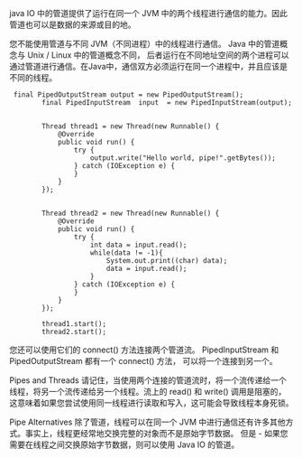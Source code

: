 java IO 中的管道提供了运行在同一个 JVM 中的两个线程进行通信的能力。因此管道也可以是数据的来源或目的地。

您不能使用管道与不同 JVM（不同进程）中的线程进行通信。 Java 中的管道概念与 Unix / Linux 中的管道概念不同，
后者运行在不同地址空间的两个进程可以通过管道进行通信。在Java中，通信双方必须运行在同一个进程中，并且应该是不同的线程。

```
 final PipedOutputStream output = new PipedOutputStream();
        final PipedInputStream  input  = new PipedInputStream(output);


        Thread thread1 = new Thread(new Runnable() {
            @Override
            public void run() {
                try {
                    output.write("Hello world, pipe!".getBytes());
                } catch (IOException e) {
                }
            }
        });


        Thread thread2 = new Thread(new Runnable() {
            @Override
            public void run() {
                try {
                    int data = input.read();
                    while(data != -1){
                        System.out.print((char) data);
                        data = input.read();
                    }
                } catch (IOException e) {
                }
            }
        });

        thread1.start();
        thread2.start();
```

您还可以使用它们的 connect() 方法连接两个管道流。 PipedInputStream 和 PipedOutputStream 都有一个 connect() 方法，
可以将一个连接到另一个。

Pipes and Threads
请记住，当使用两个连接的管道流时，将一个流传递给一个线程，将另一个流传递给另一个线程。流上的 read() 和 write() 调用是阻塞的，
这意味着如果您尝试使用同一线程进行读取和写入，这可能会导致线程本身死锁。

Pipe Alternatives
除了管道，线程可以在同一个 JVM 中进行通信还有许多其他方式。事实上，线程更经常地交换完整的对象而不是原始字节数据。
但是 - 如果您需要在线程之间交换原始字节数据，则可以使用 Java IO 的管道。